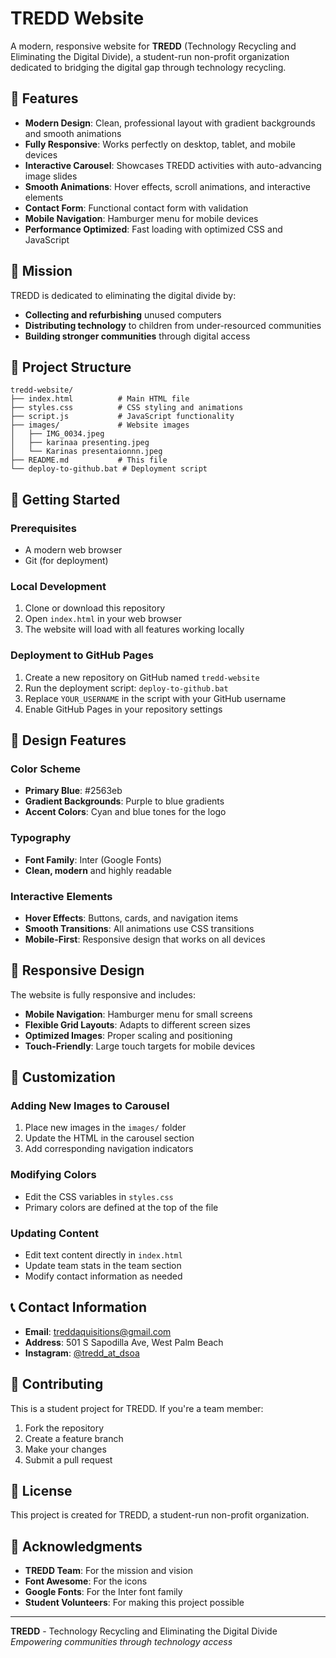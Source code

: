 # TREDD Website

A modern, responsive website for **TREDD** (Technology Recycling and Eliminating the Digital Divide), a student-run non-profit organization dedicated to bridging the digital gap through technology recycling.

## 🌟 Features

- **Modern Design**: Clean, professional layout with gradient backgrounds and smooth animations
- **Fully Responsive**: Works perfectly on desktop, tablet, and mobile devices
- **Interactive Carousel**: Showcases TREDD activities with auto-advancing image slides
- **Smooth Animations**: Hover effects, scroll animations, and interactive elements
- **Contact Form**: Functional contact form with validation
- **Mobile Navigation**: Hamburger menu for mobile devices
- **Performance Optimized**: Fast loading with optimized CSS and JavaScript

## 🎯 Mission

TREDD is dedicated to eliminating the digital divide by:
- **Collecting and refurbishing** unused computers
- **Distributing technology** to children from under-resourced communities
- **Building stronger communities** through digital access

## 📁 Project Structure

```
tredd-website/
├── index.html          # Main HTML file
├── styles.css          # CSS styling and animations
├── script.js           # JavaScript functionality
├── images/             # Website images
│   ├── IMG_0034.jpeg
│   ├── karinaa presenting.jpeg
│   └── Karinas presentaionnn.jpeg
├── README.md           # This file
└── deploy-to-github.bat # Deployment script
```

## 🚀 Getting Started

### Prerequisites
- A modern web browser
- Git (for deployment)

### Local Development
1. Clone or download this repository
2. Open `index.html` in your web browser
3. The website will load with all features working locally

### Deployment to GitHub Pages
1. Create a new repository on GitHub named `tredd-website`
2. Run the deployment script: `deploy-to-github.bat`
3. Replace `YOUR_USERNAME` in the script with your GitHub username
4. Enable GitHub Pages in your repository settings

## 🎨 Design Features

### Color Scheme
- **Primary Blue**: #2563eb
- **Gradient Backgrounds**: Purple to blue gradients
- **Accent Colors**: Cyan and blue tones for the logo

### Typography
- **Font Family**: Inter (Google Fonts)
- **Clean, modern** and highly readable

### Interactive Elements
- **Hover Effects**: Buttons, cards, and navigation items
- **Smooth Transitions**: All animations use CSS transitions
- **Mobile-First**: Responsive design that works on all devices

## 📱 Responsive Design

The website is fully responsive and includes:
- **Mobile Navigation**: Hamburger menu for small screens
- **Flexible Grid Layouts**: Adapts to different screen sizes
- **Optimized Images**: Proper scaling and positioning
- **Touch-Friendly**: Large touch targets for mobile devices

## 🔧 Customization

### Adding New Images to Carousel
1. Place new images in the `images/` folder
2. Update the HTML in the carousel section
3. Add corresponding navigation indicators

### Modifying Colors
- Edit the CSS variables in `styles.css`
- Primary colors are defined at the top of the file

### Updating Content
- Edit text content directly in `index.html`
- Update team stats in the team section
- Modify contact information as needed

## 📞 Contact Information

- **Email**: treddaquisitions@gmail.com
- **Address**: 501 S Sapodilla Ave, West Palm Beach
- **Instagram**: [@tredd_at_dsoa](https://www.instagram.com/tredd_at_dsoa/?hl=en)

## 🤝 Contributing

This is a student project for TREDD. If you're a team member:
1. Fork the repository
2. Create a feature branch
3. Make your changes
4. Submit a pull request

## 📄 License

This project is created for TREDD, a student-run non-profit organization.

## 🙏 Acknowledgments

- **TREDD Team**: For the mission and vision
- **Font Awesome**: For the icons
- **Google Fonts**: For the Inter font family
- **Student Volunteers**: For making this project possible

---

**TREDD** - Technology Recycling and Eliminating the Digital Divide
*Empowering communities through technology access*
